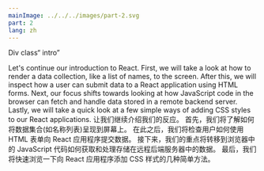 ```yaml
---
mainImage: ../../../images/part-2.svg
part: 2
lang: zh
---
```


<div class="intro">
Div class“ intro”

Let's continue our introduction to React. First, we will take a look at how to render a data collection, like a list of names, to the screen. After this, we will inspect how a user can submit data to a React application using HTML forms. Next, our focus shifts towards looking at how JavaScript code in the browser can fetch and handle data stored in a remote backend server. Lastly, we will take a quick look at a few simple ways of adding CSS styles to our React applications.
让我们继续介绍我们的反应。 首先，我们将了解如何将数据集合(如名称列表)呈现到屏幕上。 在此之后，我们将检查用户如何使用 HTML 表单向 React 应用程序提交数据。 接下来，我们的重点将转移到浏览器中的 JavaScript 代码如何获取和处理存储在远程后端服务器中的数据。 最后，我们将快速浏览一下向 React 应用程序添加 CSS 样式的几种简单方法。
</div>

